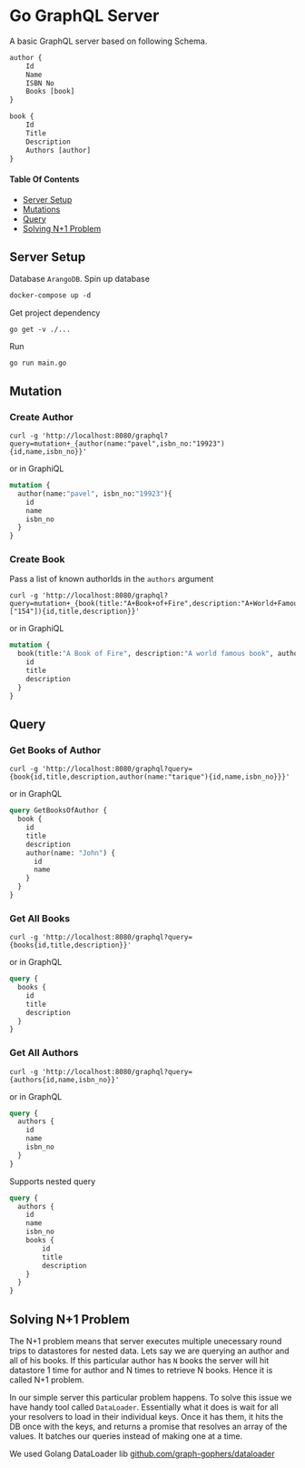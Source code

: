# Go GraphQL Server

A basic GraphQL server based on following Schema.

```GraphQL
author {
    Id
    Name
    ISBN No
    Books [book]
}

book {
    Id
    Title
    Description
    Authors [author]
}
```

#### Table Of Contents

- [Server Setup](#server-setup)
- [Mutations](#mutation)
- [Query](#query)
- [Solving N+1 Problem](#solving-n1-problem)

## Server Setup

Database `ArangoDB`. Spin up database

```DockerFile
docker-compose up -d
```

Get project dependency

```golang
go get -v ./...
```

Run

```golang
go run main.go
```

## Mutation

### Create Author

```cURL
curl -g 'http://localhost:8080/graphql?query=mutation+_{author(name:"pavel",isbn_no:"19923"){id,name,isbn_no}}'
```

or in GraphiQL

```GraphQL
mutation {
  author(name:"pavel", isbn_no:"19923"){
    id
    name
    isbn_no
  }
}
```

### Create Book

Pass a list of known authorIds in the `authors` argument

```
curl -g 'http://localhost:8080/graphql?query=mutation+_{book(title:"A+Book+of+Fire",description:"A+World+Famous+Book",authors:["154"]){id,title,description}}'
```

or in GraphiQL

```GraphQL
mutation {
  book(title:"A Book of Fire", description:"A world famous book", authors:["154"]) {
    id
    title
    description
  }
}
```

## Query

### Get Books of Author

```
curl -g 'http://localhost:8080/graphql?query={book{id,title,description,author(name:"tarique"){id,name,isbn_no}}}'
```

or in GraphQL

```GraphQL
query GetBooksOfAuthor {
  book {
    id
    title
    description
    author(name: "John") {
      id
      name
    }
  }
}
```

### Get All Books

```
curl -g 'http://localhost:8080/graphql?query={books{id,title,description}}'
```

or in GraphQL

```GraphQL
query {
  books {
    id
    title
    description
  }
}
```

### Get All Authors

```
curl -g 'http://localhost:8080/graphql?query={authors{id,name,isbn_no}}'
```

or in GraphQL

```GraphQL
query {
  authors {
    id
    name
    isbn_no
  }
}
```

Supports nested query

```GraphQL
query {
  authors {
    id
    name
    isbn_no
    books {
        id
        title
        description
    }
  }
}
```

## Solving N+1 Problem

The N+1 problem means that server executes multiple unecessary round trips to datastores for nested data. Lets say we are querying an author and all of his books. If this particular author has `N` books the server will hit datastore 1 time for author and N times to retrieve N books. Hence it is called N+1 problem.

In our simple server this particular problem happens. To solve this issue we have handy tool called `DataLoader`. Essentially what it does is wait for all your resolvers to load in their individual keys. Once it has them, it hits the DB once with the keys, and returns a promise that resolves an array of the values. It batches our queries instead of making one at a time.

We used Golang DataLoader lib [github.com/graph-gophers/dataloader](https://github.com/graph-gophers/dataloader)
